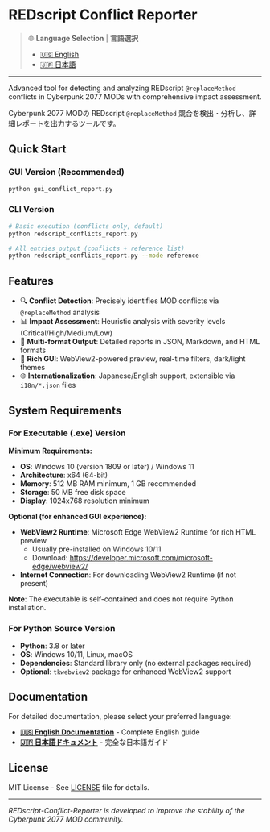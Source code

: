 # REDscript Conflict Reporter

> 🌐 **Language Selection** | **言語選択**
>
> - [🇺🇸 English](README.en.md)
> - [🇯🇵 日本語](README.ja.md)

---

Advanced tool for detecting and analyzing REDscript `@replaceMethod` conflicts in Cyberpunk 2077 MODs with comprehensive impact assessment.

Cyberpunk 2077 MODの REDscript `@replaceMethod` 競合を検出・分析し、詳細レポートを出力するツールです。

## Quick Start

### GUI Version (Recommended)
```bash
python gui_conflict_report.py
```

### CLI Version
```bash
# Basic execution (conflicts only, default)
python redscript_conflicts_report.py

# All entries output (conflicts + reference list)
python redscript_conflicts_report.py --mode reference
```

## Features

- 🔍 **Conflict Detection**: Precisely identifies MOD conflicts via `@replaceMethod` analysis
- 📊 **Impact Assessment**: Heuristic analysis with severity levels (Critical/High/Medium/Low)
- 📝 **Multi-format Output**: Detailed reports in JSON, Markdown, and HTML formats
- 🎨 **Rich GUI**: WebView2-powered preview, real-time filters, dark/light themes
- 🌐 **Internationalization**: Japanese/English support, extensible via `i18n/*.json` files

## System Requirements

### For Executable (.exe) Version

**Minimum Requirements:**
- **OS**: Windows 10 (version 1809 or later) / Windows 11
- **Architecture**: x64 (64-bit)
- **Memory**: 512 MB RAM minimum, 1 GB recommended
- **Storage**: 50 MB free disk space
- **Display**: 1024x768 resolution minimum

**Optional (for enhanced GUI experience):**
- **WebView2 Runtime**: Microsoft Edge WebView2 Runtime for rich HTML preview
  - Usually pre-installed on Windows 10/11
  - Download: https://developer.microsoft.com/microsoft-edge/webview2/
- **Internet Connection**: For downloading WebView2 Runtime (if not present)

**Note**: The executable is self-contained and does not require Python installation.

### For Python Source Version

- **Python**: 3.8 or later
- **OS**: Windows 10/11, Linux, macOS
- **Dependencies**: Standard library only (no external packages required)
- **Optional**: `tkwebview2` package for enhanced WebView2 support

## Documentation

For detailed documentation, please select your preferred language:

- **[🇺🇸 English Documentation](README.en.md)** - Complete English guide
- **[🇯🇵 日本語ドキュメント](README.ja.md)** - 完全な日本語ガイド

## License

MIT License - See [LICENSE](LICENSE) file for details.

---

*REDscript-Conflict-Reporter is developed to improve the stability of the Cyberpunk 2077 MOD community.*